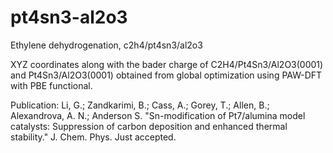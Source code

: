 # pt4sn3-al2o3
Ethylene dehydrogenation, c2h4/pt4sn3/al2o3

XYZ coordinates along with the bader charge of C2H4/Pt4Sn3/Al2O3(0001) and Pt4Sn3/Al2O3(0001) obtained from global optimization using PAW-DFT with PBE functional.

Publication: Li, G.; Zandkarimi, B.; Cass, A.; Gorey, T.; Allen, B.; Alexandrova, A. N.; Anderson S. "Sn-modification of Pt7/alumina model catalysts: Suppression of carbon deposition and enhanced thermal stability." J. Chem. Phys. Just accepted.
